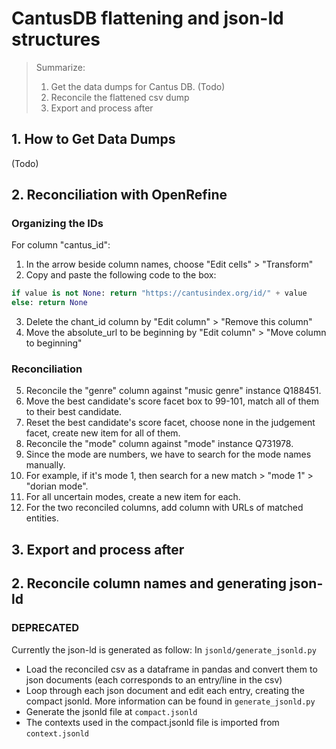 #   CantusDB flattening and json-ld structures

> Summarize:   
>   1.  Get the data dumps for Cantus DB. (Todo)
>   2.  Reconcile the flattened csv dump
>   3.  Export and process after

##  1. How to Get Data Dumps
(Todo)

##  2. Reconciliation with OpenRefine
### Organizing the IDs
For column "cantus_id":
1.  In the arrow beside column names, choose "Edit cells" > "Transform"
2.  Copy and paste the following code to the box:
```python
if value is not None: return "https://cantusindex.org/id/" + value
else: return None
```
3.  Delete the chant_id column by "Edit column" > "Remove this column"
4.  Move the absolute_url to be beginning by "Edit column" > "Move column to beginning"
### Reconciliation
5.  Reconcile the "genre" column against "music genre" instance Q188451.
6.  Move the best candidate's score facet box to 99-101, match all of them to their best candidate.
7.  Reset the best candidate's score facet, choose none in the judgement facet, create new item for all of them.
8.  Reconcile the "mode" column against "mode" instance Q731978.
9.  Since the mode are numbers, we have to search for the mode names manually.
10. For example, if it's mode 1, then search for a new match > "mode 1" > "dorian mode".
11. For all uncertain modes, create a new item for each.
12. For the two reconciled columns, add column with URLs of matched entities.

##  3. Export and process after

##  2. Reconcile column names and generating json-ld 
### DEPRECATED
Currently the json-ld is generated as follow:
In `jsonld/generate_jsonld.py`
- Load the reconciled csv as a dataframe in pandas and convert them to json documents (each corresponds to an entry/line in the csv)
- Loop through each json document and edit each entry, creating the compact jsonld. More information can be found in `generate_jsonld.py`
- Generate the jsonld file at `compact.jsonld`
- The contexts used in the compact.jsonld file is imported from `context.jsonld`
